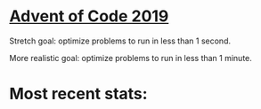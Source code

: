 # [Advent of Code 2019](https://adventofcode.com/2019)

Stretch goal: optimize problems to run in less than 1 second.

More realistic goal: optimize problems to run in less than 1 minute.

# Most recent stats:

